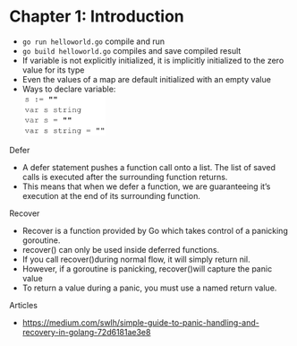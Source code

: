 # Chapter 1: Introduction

- `go run helloworld.go` compile and run
- `go build helloworld.go` compiles and save compiled result
- If variable is not explicitly initialized, it is implicitly initialized to the zero value for its type
- Even the values of a map are default initialized with an empty value
- Ways to declare variable: <br/> <img height=75 src="../images/3482119a9bcf4a626983afe08ee2c585325ea726459e6c50af8fedd3a7220dbf.png"/>  

Defer
- A defer statement pushes a function call onto a list. The list of saved calls is executed after the surrounding function returns.
- This means that when we defer a function, we are guaranteeing it’s execution at the end of its surrounding function.

Recover
- Recover is a function provided by Go which takes control of a panicking goroutine. 
- recover() can only be used inside deferred functions. 
- If you call recover()during normal flow, it will simply return nil. 
- However, if a goroutine is panicking, recover()will capture the panic value 
- To return a value during a panic, you must use a named return value.

Articles
- https://medium.com/swlh/simple-guide-to-panic-handling-and-recovery-in-golang-72d6181ae3e8